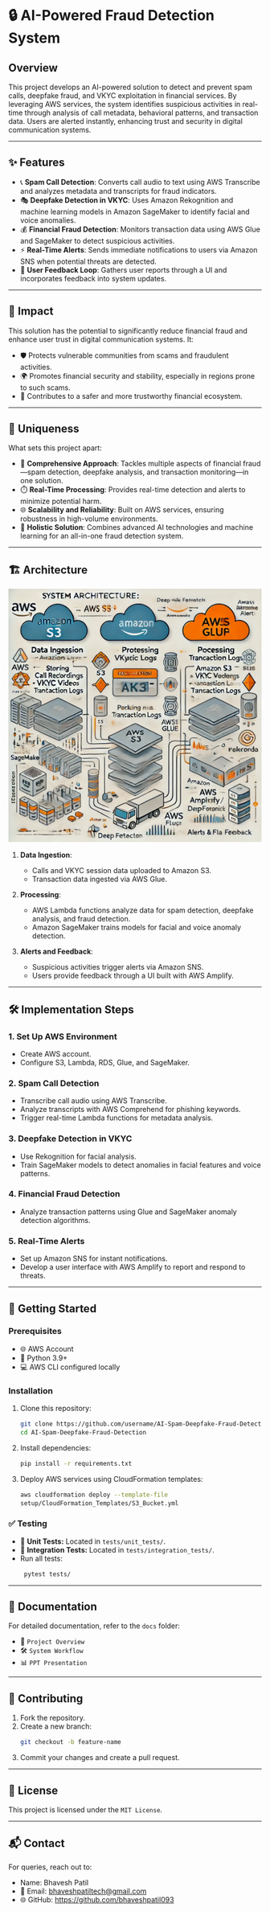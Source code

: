 # 🔒 AI-Powered Fraud Detection System

## Overview
This project develops an AI-powered solution to detect and prevent spam calls, deepfake fraud, and VKYC exploitation in financial services. By leveraging AWS services, the system identifies suspicious activities in real-time through analysis of call metadata, behavioral patterns, and transaction data. Users are alerted instantly, enhancing trust and security in digital communication systems.

---

## ✨ Features
- 📞 **Spam Call Detection**: Converts call audio to text using AWS Transcribe and analyzes metadata and transcripts for fraud indicators.
- 🎭 **Deepfake Detection in VKYC**: Uses Amazon Rekognition and machine learning models in Amazon SageMaker to identify facial and voice anomalies.
- 💰 **Financial Fraud Detection**: Monitors transaction data using AWS Glue and SageMaker to detect suspicious activities.
- ⚡ **Real-Time Alerts**: Sends immediate notifications to users via Amazon SNS when potential threats are detected.
- 🔄 **User Feedback Loop**: Gathers user reports through a UI and incorporates feedback into system updates.

---

## 🌟 Impact
This solution has the potential to significantly reduce financial fraud and enhance user trust in digital communication systems. It:
- 🛡️ Protects vulnerable communities from scams and fraudulent activities.
- 🌍 Promotes financial security and stability, especially in regions prone to such scams.
- 🤝 Contributes to a safer and more trustworthy financial ecosystem.

---

## 🚀 Uniqueness
What sets this project apart:
- 🧩 **Comprehensive Approach**: Tackles multiple aspects of financial fraud—spam detection, deepfake analysis, and transaction monitoring—in one solution.
- ⏱️ **Real-Time Processing**: Provides real-time detection and alerts to minimize potential harm.
- 🌐 **Scalability and Reliability**: Built on AWS services, ensuring robustness in high-volume environments.
- 🧠 **Holistic Solution**: Combines advanced AI technologies and machine learning for an all-in-one fraud detection system.

---

## 🏗️ Architecture
![Architecture Diagram](docs/Architecture_Diagram.png)

1. **Data Ingestion**: 
   - Calls and VKYC session data uploaded to Amazon S3.
   - Transaction data ingested via AWS Glue.

2. **Processing**:
   - AWS Lambda functions analyze data for spam detection, deepfake analysis, and fraud detection.
   - Amazon SageMaker trains models for facial and voice anomaly detection.
   
3. **Alerts and Feedback**:
   - Suspicious activities trigger alerts via Amazon SNS.
   - Users provide feedback through a UI built with AWS Amplify.

---

## 🛠️ Implementation Steps
### **1. Set Up AWS Environment**
- Create AWS account.
- Configure S3, Lambda, RDS, Glue, and SageMaker.

### **2. Spam Call Detection**
- Transcribe call audio using AWS Transcribe.
- Analyze transcripts with AWS Comprehend for phishing keywords.
- Trigger real-time Lambda functions for metadata analysis.

### **3. Deepfake Detection in VKYC**
- Use Rekognition for facial analysis.
- Train SageMaker models to detect anomalies in facial features and voice patterns.

### **4. Financial Fraud Detection**
- Analyze transaction patterns using Glue and SageMaker anomaly detection algorithms.

### **5. Real-Time Alerts**
- Set up Amazon SNS for instant notifications.
- Develop a user interface with AWS Amplify to report and respond to threats.

---

## 🏁 Getting Started
### **Prerequisites**
- 🌐 AWS Account
- 🐍 Python 3.9+
- 💻 AWS CLI configured locally

### **Installation**
1. Clone this repository:
   ```bash
   git clone https://github.com/username/AI-Spam-Deepfake-Fraud-Detection.git
   cd AI-Spam-Deepfake-Fraud-Detection

2. Install dependencies:
   ```bash
   pip install -r requirements.txt

3. Deploy AWS services using CloudFormation templates:
   ```bash
   aws cloudformation deploy --template-file
   setup/CloudFormation_Templates/S3_Bucket.yml

### ✅ Testing
- 🧪 **Unit Tests:** Located in `tests/unit_tests/`.
- 🔗 **Integration Tests:** Located in `tests/integration_tests/`.
- Run all tests:
  ```bash
   pytest tests/

---

## 📄 Documentation
For detailed documentation, refer to the `docs` folder:
- 📃 `Project Overview`
- 🛠️ `System Workflow`
- 📊 `PPT Presentation`

---

## 🤝 Contributing
1. Fork the repository.
2. Create a new branch:
   ```bash
   git checkout -b feature-name

3. Commit your changes and create a pull request.

---

## 📜 License
This project is licensed under the `MIT License`.

---

## 📬 Contact
For queries, reach out to:
- Name: Bhavesh Patil
- 📧 Email: bhaveshpatiltech@gmail.com
- 🌐 GitHub: https://github.com/bhaveshpatil093
